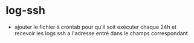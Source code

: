 # log-ssh

 - ajouter le fichier à crontab pour qu'il soit exécuter chaque 24h et recevoir les logs ssh a l'adresse entré dans le champs correspondant  
